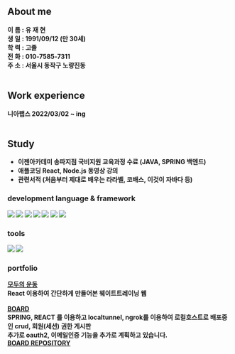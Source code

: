 <h2>About me</h2>
<strong>이  름 : 유 재 현<br>
생  일 : 1991/09/12 (만 30세)<br>
학  력 : 고졸 <br>
전  화 : 010-7585-7311<br>
주  소 : 서울시 동작구 노량진동<br><br>

<h2>Work experience</h2>
니아랩스 2022/03/02 ~ ing<br><br>

<h2>Study</h2>
<ul>
  <li>이젠아카데미 송파지점 국비지원 교육과정 수료 (JAVA, SPRING 백엔드)</li>
  <li>애플코딩 React, Node.js 동영상 강의</li>
  <li>관련서적 (처음부터 제대로 배우는 라라벨, 코배스, 이것이 자바다 등)</li>
</ul>
<h3>development language & framework</h3>
<div style="white-space: nowrap;">
<img src="https://img.shields.io/badge/JAVA-007396?style=flat-square&logo=Java&logoColor=white" />
<img src="https://img.shields.io/badge/HTML5-E34F26?style=flat-square&logo=Html5&logoColor=white" />
<img src="https://img.shields.io/badge/CSS3-1572B6?style=flat-square&logo=Css3&logoColor=white" />
<img src="https://img.shields.io/badge/JAVASCRIPT-F7DF1E?style=flat-square&logo=JavaScript&logoColor=white "/>
<img src="https://img.shields.io/badge/SPRING-6DB33F?style=flat-square&logo=Spring&logoColor=white "/>
<img src="https://img.shields.io/badge/REACT.JS-61DAFB?style=flat-square&logo=REACT&logoColor=white "/>
<img src="https://img.shields.io/badge/LARAVEL-FF2D20?style=flat-square&logo=Laravel&logoColor=white "/> 
</div>
  
<h3>tools</h3>
<div style="white-space: nowrap;">
<img src="https://img.shields.io/badge/Visual Studio Code-007ACC?style=flat-square&logo=Visual Studio Code&logoColor=white "/>
<img src="https://img.shields.io/badge/Eclipse IDE-2C2255?style=flat-square&logo=Eclipse IDE&logoColor=white "/>
</div>

<h3>portfolio</h3>
 
<a href="https://aka-ryu.github.io/" target="_blank">모두의 운동</a><br>
React 이용하여 간단하게 만들어본 웨이트트레이닝 웹<br><br>
<a href="https://react-app-357000.du.r.appspot.com/" target="_blank">BOARD</a><br>
SPRING, REACT 를 이용하고 localtunnel, ngrok를 이용하여 로컬호스트로 배포중인 crud, 회원(세션) 권한 게시판<br>
추가로 oauth2, 이메일인증 기능을 추가로 계획하고 있습니다.<br>
<a href="https://github.com/aka-ryu/my"/>BOARD REPOSITORY</a>
<br><br><br>
  
</strong>
